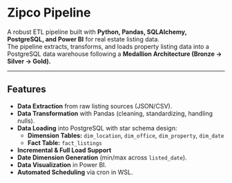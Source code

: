 # Zipco Pipeline

A robust ETL pipeline built with **Python, Pandas, SQLAlchemy, PostgreSQL, and Power BI** for real estate listing data.  
The pipeline extracts, transforms, and loads property listing data into a PostgreSQL data warehouse following a **Medallion Architecture (Bronze → Silver → Gold).**

---

## Features
- **Data Extraction** from raw listing sources (JSON/CSV).
- **Data Transformation** with Pandas (cleaning, standardizing, handling nulls).
- **Data Loading** into PostgreSQL with star schema design:
  - **Dimension Tables:** `dim_location`, `dim_office`, `dim_property`, `dim_date`
  - **Fact Table:** `fact_listings`
- **Incremental & Full Load Support**
- **Date Dimension Generation** (min/max across `listed_date`).
- **Data Visualization** in Power BI.
- **Automated Scheduling** via cron in WSL.


